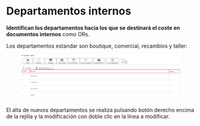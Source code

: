 # Departamentos internos

**Identifican los departamentos hacia los que se destinará el coste en documentos internos** como ORs.

Los departamentos estandar son boutique, comercial, recambios y taller:

<figure><img src="../../../.gitbook/assets/imagen (1) (1).png" alt=""><figcaption></figcaption></figure>

El alta de nuevos departamentos se realiza pulsando botón derecho encima de la rejilla y la modificación con doble clic en la línea a modificar.
